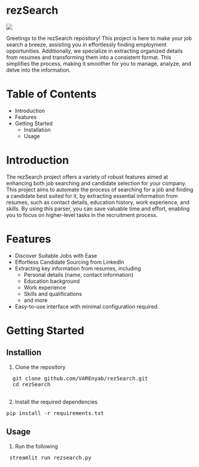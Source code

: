 # rezSearch

![](title.png)

Greetings to the rezSearch repository! This project is here to make your job search a breeze, assisting you in effortlessly finding employment opportunities. Additionally, we specialize in extracting organized details from resumes and transforming them into a consistent format. This simplifies the process, making it smoother for you to manage, analyze, and delve into the information.

# Table of Contents
- Introduction
- Features
- Getting Started
  - Installation
  - Usage

# Introduction
The rezSearch project offers a variety of robust features aimed at enhancing both job searching and candidate selection for your company. This project aims to automate the process of searching for a job and finding a candidate best suited for it, by extracting essential information from resumes, such as contact details, education history, work experience, and skills. By using this parser, you can save valuable time and effort, enabling you to focus on higher-level tasks in the recruitment process.

# Features
- Discover Suitable Jobs with Ease
- Effortless Candidate Sourcing from LinkedIn
- Extracting key information from resumes, including
  - Personal details (name, contact information)
  - Education background
  - Work experience
  - Skills and qualifications
  - and more
- Easy-to-use interface with minimal configuration required.

# Getting Started
## Installion
1. Clone the repository
<pre>
  git clone github.com/VAREnyab/rezSearch.git
  cd rezSearch

</pre>   
2. Install the required dependencies
<pre>pip install -r requirements.txt</pre>   

## Usage
1. Run the following
<pre> streamlit run rezsearch.py </pre>

